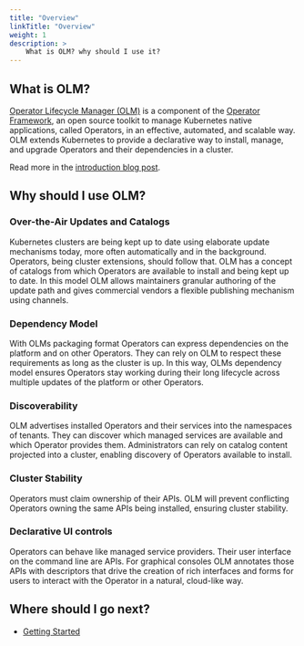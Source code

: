 ```yaml
---
title: "Overview"
linkTitle: "Overview"
weight: 1
description: >
    What is OLM? why should I use it?
---
```


## What is OLM?

[Operator Lifecycle Manager (OLM)](https://github.com/operator-framework/operator-lifecycle-manager) is a component of the [Operator Framework](https://github.com/operator-framework), an open source toolkit to manage Kubernetes native applications, called Operators, in an effective, automated, and scalable way. OLM extends Kubernetes to provide a declarative way to install, manage, and upgrade Operators and their dependencies in a cluster.

Read more in the [introduction blog post](https://operatorhub.io/what-is-an-operator).

## Why should I use OLM?

### Over-the-Air Updates and Catalogs
Kubernetes clusters are being kept up to date using elaborate update mechanisms today, more often automatically and in the background. Operators, being cluster extensions, should follow that. OLM has a concept of catalogs from which Operators are available to install and being kept up to date. In this model OLM allows maintainers granular authoring of the update path and gives commercial vendors a flexible publishing mechanism using channels.

### Dependency Model
With OLMs packaging format Operators can express dependencies on the platform and on other Operators. They can rely on OLM to respect these requirements as long as the cluster is up. In this way, OLMs dependency model ensures Operators stay working during their long lifecycle across multiple updates of the platform or other Operators.

### Discoverability
OLM advertises installed Operators and their services into the namespaces of tenants. They can discover which managed services are available and which Operator provides them. Administrators can rely on catalog content projected into a cluster, enabling discovery of Operators available to install.

### Cluster Stability
Operators must claim ownership of their APIs. OLM will prevent conflicting Operators owning the same APIs being installed, ensuring cluster stability.

### Declarative UI controls
Operators can behave like managed service providers. Their user interface on the command line are APIs. For graphical consoles OLM annotates those APIs with descriptors that drive the creation of rich interfaces and forms for users to interact with the Operator in a natural, cloud-like way. 

## Where should I go next?

* [Getting Started](/docs/getting-started/)
